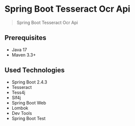 # Spring Boot Tesseract Ocr Api

> Spring Boot Tesseract Ocr Api

## Prerequisites

* Java 17
* Maven 3.3+

## Used Technologies

* Spring Boot 2.4.3
* Tesseract
* Tess4j
* Slf4j
* Spring Boot Web
* Lombok
* Dev Tools
* Spring Boot Test

